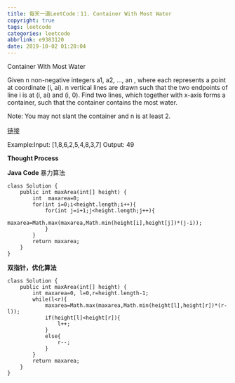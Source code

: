 ```yaml
---
title: 每天一道LeetCode：11. Container With Most Water
copyright: true
tags: leetcode
categories: leetcode
abbrlink: e9383120
date: 2019-10-02 01:20:04
---
```

Container With Most Water
<!--more-->
Given n non-negative integers a1, a2, ..., an , where each represents a point at coordinate (i, ai). n vertical lines are drawn such that the two endpoints of line i is at (i, ai) and (i, 0). Find two lines, which together with x-axis forms a container, such that the container contains the most water.

Note: You may not slant the container and n is at least 2.

[链接](https://leetcode-cn.com/problems/container-with-most-water/)

Example:Input: [1,8,6,2,5,4,8,3,7]
Output: 49

****Thought Process****


**Java Code**
暴力算法
```
class Solution {
    public int maxArea(int[] height) {
        int  maxarea=0;
        for(int i=0;i<height.length;i++){
            for(int j=i+1;j<height.length;j++){
                maxarea=Math.max(maxarea,Math.min(height[i],height[j])*(j-i));
            }
        }
        return maxarea;
    }
}
```
**双指针，优化算法**
```
class Solution {
    public int maxArea(int[] height) {
        int maxarea=0, l=0,r=height.length-1;
        while(l<r){
            maxarea=Math.max(maxarea,Math.min(height[l],height[r])*(r-l));
            if(height[l]<height[r]){
                l++;
            }
            else{
                r--;
            }
        }
        return maxarea;
    }
}
```